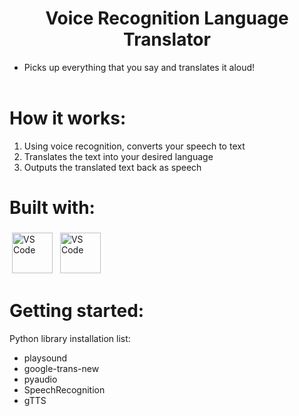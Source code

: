 <h1 align="center"> Voice Recognition Language Translator </h1>

- Picks up everything that you say and translates it aloud!
<br></br>

# How it works:
1. Using voice recognition, converts your speech to text
2. Translates the text into your desired language
3. Outputs the translated text back as speech

# Built with:
<p>
<img src="https://upload.wikimedia.org/wikipedia/commons/thumb/c/c3/Python-logo-notext.svg/1200px-Python-logo-notext.svg.png" alt="VS Code" height="65" style="vertical-align:top; margin:4px">
<img src="https://upload.wikimedia.org/wikipedia/commons/thumb/d/d7/Google_Translate_logo.svg/2048px-Google_Translate_logo.svg.png" alt="VS Code" height="65" style="vertical-align:top; margin:4px">
</p>

# Getting started:
Python library installation list:
   - playsound
   - google-trans-new
   - pyaudio
   - SpeechRecognition
   - gTTS
